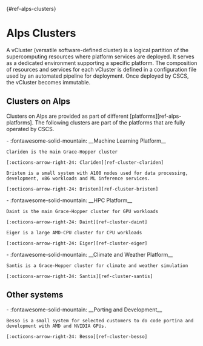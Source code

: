 [](){#ref-alps-clusters}
# Alps Clusters

A vCluster (versatile software-defined cluster) is a logical partition of the supercomputing resources where platform services are deployed.
It serves as a dedicated environment supporting a specific platform.
The composition of resources and services for each vCluster is defined in a configuration file used by an automated pipeline for deployment.
Once deployed by CSCS, the vCluster becomes immutable.

## Clusters on Alps

Clusters on Alps are provided as part of different [platforms][ref-alps-platforms].
The following clusters are part of the platforms that are fully operated by CSCS.

<div class="grid cards" markdown>
-   :fontawesome-solid-mountain: __Machine Learning Platform__

    Clariden is the main Grace-Hopper cluster

    [:octicons-arrow-right-24: Clariden][ref-cluster-clariden]

    Bristen is a small system with A100 nodes used for data processing, development, x86 workloads and ML inference services.

    [:octicons-arrow-right-24: Bristen][ref-cluster-bristen]
</div>

<div class="grid cards" markdown>
-   :fontawesome-solid-mountain: __HPC Platform__

    Daint is the main Grace-Hopper cluster for GPU workloads

    [:octicons-arrow-right-24: Daint][ref-cluster-daint]

    Eiger is a large AMD-CPU cluster for CPU workloads

    [:octicons-arrow-right-24: Eiger][ref-cluster-eiger]
</div>

<div class="grid cards" markdown>
-   :fontawesome-solid-mountain: __Climate and Weather Platform__

    Santis is a Grace-Hopper cluster for climate and weather simulation

    [:octicons-arrow-right-24: Santis][ref-cluster-santis]
</div>

## Other systems

<div class="grid cards" markdown>
-   :fontawesome-solid-mountain: __Porting and Development__

    Besso is a small system for selected customers to do code portina and development with AMD and NVIDIA GPUs.

    [:octicons-arrow-right-24: Besso][ref-cluster-besso]
</div>


